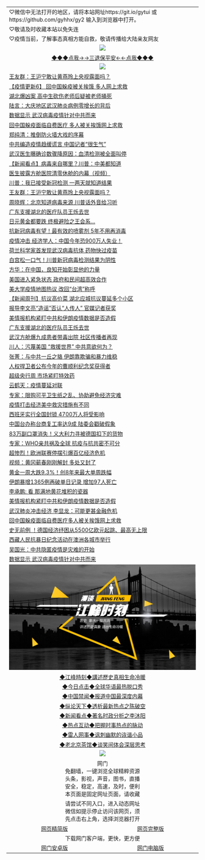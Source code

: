  <table>
<tr>
<td colspan="2" align=left>
♡微信中无法打开的地区，请将本站网址https://git.io/gytui 或 https://github.com/gyhhx/gy2 输入到浏览器中打开。 
 </td>
</tr>
 <tr>
 <td colspan="2" align=left>
♡敬请及时收藏本站以免失连
  <tr>
<td colspan="2" align=left>
♡疫情当前，了解事态真相方能自救，敬请传播给大陆亲友网友
 </td>
</tr>

</td>
 </tr>
  <tr>
    <td colspan="2" align=center><img src="https://github.com/gyhhx/image-upload/blob/master/3t%20(1).jpg"></td>
 </tr>
 <tr><td colspan="2" align="center"><a href="https://xball.casa/oo.aspx?name=ogQuit&key=eqxowaguscvmxdgc&from=gy">◆◆◆点我→→三退保平安←←点我◆◆◆</a></td></tr>
  <tr>
    <td colspan="2" align=center><img src="https://cdn.jsdelivr.net/gh/gyoupiodf/im1/%E7%BD%91%E9%97%A8%E6%96%B0%E9%97%BB1.jpg"></td>
 </tr>
<tr><td colspan="2" align="left"><a href="https://xball.casa/oo.aspx?name=c1143531&key=eqxowaguscvmxdgc&from=gy">王友群：王沪宁敢让黄燕玲上央视露面吗？</a></td></tr>
<tr><td colspan="2" align="left"><a href="https://xball.casa/oo.aspx?name=c1141344&key=eqxowaguscvmxdgc&from=gy">【疫情更新6】 回中国躲疫被关挨饿 多人网上求救</a></td></tr>
<tr><td colspan="2" align="left"><a href="https://xball.casa/oo.aspx?name=c1143513&key=eqxowaguscvmxdgc&from=gy">湖北爆凶案 高中生砍伤老师后疑被老师捅死</a></td></tr>
<tr><td colspan="2" align="left"><a href="https://xball.casa/oo.aspx?name=c1143527&key=eqxowaguscvmxdgc&from=gy">陆言：大庆地区武汉肺炎病例零增长的背后</a></td></tr>
<tr><td colspan="2" align="left"><a href="https://xball.casa/oo.aspx?name=c1143539&key=eqxowaguscvmxdgc&from=gy">数据显示 武汉病毒疫情针对中共而来</a></td></tr>
<tr><td colspan="2" align="left"><a href="https://xball.casa/oo.aspx?name=c1143530&key=eqxowaguscvmxdgc&from=gy">回中国躲疫面临自费医疗 多人被关挨饿网上求救</a></td></tr>
<tr><td colspan="2" align="left"><a href="https://xball.casa/oo.aspx?name=c1143528&key=eqxowaguscvmxdgc&from=gy">郑纯清：推倒防火墙大戏的序幕</a></td></tr>
<tr><td colspan="2" align="left"><a href="https://xball.casa/oo.aspx?name=c1143499&key=eqxowaguscvmxdgc&from=gy">中共编造疫情趋缓谎言 中国记者“很生气”</a></td></tr>
<tr><td colspan="2" align="left"><a href="https://xball.casa/oo.aspx?name=c1143552&key=eqxowaguscvmxdgc&from=gy">武汉医生曝确诊数骤降原因：血清检测被全面叫停</a></td></tr>
<tr><td colspan="2" align="left"><a href="https://xball.casa/oo.aspx?name=c1143537&key=eqxowaguscvmxdgc&from=gy">【新闻看点】病毒来自哪里？川普：中美都知道</a></td></tr>
<tr><td colspan="2" align="left"><a href="https://xball.casa/oo.aspx?name=c1143561&key=eqxowaguscvmxdgc&from=gy">医生披露方舱医院清零休舱的内幕（视频）</a></td></tr>
<tr><td colspan="2" align="left"><a href="https://xball.casa/oo.aspx?name=c1143519&key=eqxowaguscvmxdgc&from=gy">川普：我已接受新冠检测 一两天就知道结果</a></td></tr>
<tr><td colspan="2" align="left"><a href="https://xball.casa/oo.aspx?name=c1143526&key=eqxowaguscvmxdgc&from=gy">王友群：王沪宁敢让黄燕玲上央视露面吗？</a></td></tr>
<tr><td colspan="2" align="left"><a href="https://xball.casa/oo.aspx?name=c1143559&key=eqxowaguscvmxdgc&from=gy">周晓辉：北京知道病毒来源 川普话外音给习听</a></td></tr>
<tr><td colspan="2" align="left"><a href="https://xball.casa/oo.aspx?name=c1143516&key=eqxowaguscvmxdgc&from=gy">广东支援湖北的医疗队员王烁去世</a></td></tr>
<tr><td colspan="2" align="left"><a href="https://xball.casa/oo.aspx?name=c1143524&key=eqxowaguscvmxdgc&from=gy">日元黄金都要跌 终极避险之王会系…</a></td></tr>
<tr><td colspan="2" align="left"><a href="https://xball.casa/oo.aspx?name=c1143566&key=eqxowaguscvmxdgc&from=gy">抗新冠病毒有望！最有效的喷雾剂 5年不用再消毒</a></td></tr>
<tr><td colspan="2" align="left"><a href="https://xball.casa/oo.aspx?name=c1143496&key=eqxowaguscvmxdgc&from=gy">疫情冲击 经济学人：中国今年恐900万人失业！</a></td></tr>
<tr><td colspan="2" align="left"><a href="https://xball.casa/oo.aspx?name=c1143557&key=eqxowaguscvmxdgc&from=gy">荷兰科学家首发现武汉病毒抗体 药物快过疫苗</a></td></tr>
<tr><td colspan="2" align="left"><a href="https://xball.casa/oo.aspx?name=c1143565&key=eqxowaguscvmxdgc&from=gy">白宫松一口气！川普新冠病毒检测结果为阴性</a></td></tr>
<tr><td colspan="2" align="left"><a href="https://xball.casa/oo.aspx?name=c1143560&key=eqxowaguscvmxdgc&from=gy">方华：在中国，良知开始彰显他的力量</a></td></tr>
<tr><td colspan="2" align="left"><a href="https://xball.casa/oo.aspx?name=c1143522&key=eqxowaguscvmxdgc&from=gy">美国进入紧急状态 政府和民间超高效合作</a></td></tr>
<tr><td colspan="2" align="left"><a href="https://xball.casa/oo.aspx?name=c1143550&key=eqxowaguscvmxdgc&from=gy">美大学疫情地图热议 改回“台湾”称呼</a></td></tr>
<tr><td colspan="2" align="left"><a href="https://xball.casa/oo.aspx?name=c1143558&key=eqxowaguscvmxdgc&from=gy">【新闻周刊】抗议高价菜 湖北应城抗议蔓延多个小区</a></td></tr>
<tr><td colspan="2" align="left"><a href="https://xball.casa/oo.aspx?name=c1143529&key=eqxowaguscvmxdgc&from=gy">报导李文亮“造谣”否认“人传人” 官媒记者获奖</a></td></tr>
<tr><td colspan="2" align="left"><a href="https://xball.casa/oo.aspx?name=c1143567&key=eqxowaguscvmxdgc&from=gy">美情报机构紧盯中共和伊朗疫情数据是否造假</a></td></tr>
<tr><td colspan="2" align="left"><a href="https://xball.casa/oo.aspx?name=c1143500&key=eqxowaguscvmxdgc&from=gy">广东支援湖北的医疗队员王烁去世</a></td></tr>
<tr><td colspan="2" align="left"><a href="https://xball.casa/oo.aspx?name=c1143554&key=eqxowaguscvmxdgc&from=gy">武汉方舱爆九成患者带毒出院 社区传播者再现</a></td></tr>
<tr><td colspan="2" align="left"><a href="https://xball.casa/oo.aspx?name=c1143562&key=eqxowaguscvmxdgc&from=gy">川人：污蔑美国 “救援世界” 中共意欲何为？</a></td></tr>
<tr><td colspan="2" align="left"><a href="https://xball.casa/oo.aspx?name=c1143551&key=eqxowaguscvmxdgc&from=gy">张菁：与中共一丘之貉 伊朗靠欺骗和暴力维稳</a></td></tr>
<tr><td colspan="2" align="left"><a href="https://xball.casa/oo.aspx?name=c1143538&key=eqxowaguscvmxdgc&from=gy">人权捍卫者公布今年的曹顺利纪念奖获得者</a></td></tr>
<tr><td colspan="2" align="left"><a href="https://xball.casa/oo.aspx?name=c1143498&key=eqxowaguscvmxdgc&from=gy">超级央行周 市场紧盯特效药</a></td></tr>
<tr><td colspan="2" align="left"><a href="https://xball.casa/oo.aspx?name=c1143523&key=eqxowaguscvmxdgc&from=gy">云鹤天：疫情蔓延对联</a></td></tr>
<tr><td colspan="2" align="left"><a href="https://xball.casa/oo.aspx?name=c1143497&key=eqxowaguscvmxdgc&from=gy">专家：限购可平卫生纸之乱、协助避免经济灾难</a></td></tr>
<tr><td colspan="2" align="left"><a href="https://xball.casa/oo.aspx?name=c1143570&key=eqxowaguscvmxdgc&from=gy">疫情打击经济美中救灾措施有不同</a></td></tr>
<tr><td colspan="2" align="left"><a href="https://xball.casa/oo.aspx?name=c1143540&key=eqxowaguscvmxdgc&from=gy">西班牙实行全国封锁 4700万人将受影响</a></td></tr>
<tr><td colspan="2" align="left"><a href="https://xball.casa/oo.aspx?name=c1143506&key=eqxowaguscvmxdgc&from=gy">中国台办称台商复工率达9成 陆委会戳破假象</a></td></tr>
<tr><td colspan="2" align="left"><a href="https://xball.casa/oo.aspx?name=c1143507&key=eqxowaguscvmxdgc&from=gy">83万副口罩消失！义大利力寻被德国扣下的货物</a></td></tr>
<tr><td colspan="2" align="left"><a href="https://xball.casa/oo.aspx?name=c1143555&key=eqxowaguscvmxdgc&from=gy">专家：WHO亲共祸及全球 抗疫与抗共密不可分</a></td></tr>
<tr><td colspan="2" align="left"><a href="https://xball.casa/oo.aspx?name=c1143525&key=eqxowaguscvmxdgc&from=gy">超惨烈！欧洲联赛停摆引爆百亿经济危机</a></td></tr>
<tr><td colspan="2" align="left"><a href="https://xball.casa/oo.aspx?name=c1143571&key=eqxowaguscvmxdgc&from=gy">视频：黄冈蕲春刚刚解封 多处又封了</a></td></tr>
<tr><td colspan="2" align="left"><a href="https://xball.casa/oo.aspx?name=c1143488&key=eqxowaguscvmxdgc&from=gy">黄金一周大跌9.3%！创8年来最大单周跌幅</a></td></tr>
<tr><td colspan="2" align="left"><a href="https://xball.casa/oo.aspx?name=c1143504&key=eqxowaguscvmxdgc&from=gy">伊朗暴增1365例再破单日记录 增加97人死亡</a></td></tr>
<tr><td colspan="2" align="left"><a href="https://xball.casa/oo.aspx?name=c1143583&key=eqxowaguscvmxdgc&from=gy">李承鹏: 看 那满地黄花堆积的瓷器</a></td></tr>
<tr><td colspan="2" align="left"><a href="https://xball.casa/oo.aspx?name=c1143556&key=eqxowaguscvmxdgc&from=gy">美情报机构紧盯中共和伊朗疫情数据是否造假</a></td></tr>
<tr><td colspan="2" align="left"><a href="https://xball.casa/oo.aspx?name=c1143490&key=eqxowaguscvmxdgc&from=gy">武汉肺炎冲击经济 李显龙：可能更甚金融危机</a></td></tr>
<tr><td colspan="2" align="left"><a href="https://xball.casa/oo.aspx?name=c1143578&key=eqxowaguscvmxdgc&from=gy">回中国躲疫面临自费医疗多人被关挨饿网上求救</a></td></tr>
<tr><td colspan="2" align="left"><a href="https://xball.casa/oo.aspx?name=c1143489&key=eqxowaguscvmxdgc&from=gy">史无前例 ！德国经济纾困从5500亿欧元起跳、最高无上限</a></td></tr>
<tr><td colspan="2" align="left"><a href="https://xball.casa/oo.aspx?name=c1143564&key=eqxowaguscvmxdgc&from=gy">西藏人民抗暴日纪念活动在澳洲各城市举行</a></td></tr>
<tr><td colspan="2" align="left"><a href="https://xball.casa/oo.aspx?name=c1143581&key=eqxowaguscvmxdgc&from=gy">吴国光：中共隐匿疫情是灾难的开始</a></td></tr>
<tr><td colspan="2" align="left"><a href="https://xball.casa/oo.aspx?name=c1143576&key=eqxowaguscvmxdgc&from=gy">数据显示 武汉病毒疫情针对中共而来</a></td></tr>
 
 <tr>
   <td colspan="2" align=center><img src="https://github.com/gyoupiodf/im1/blob/master/jf-1.jpg"></td>
  </tr>
   <tr>
   <td colspan="2" align=center> 
<a href="https://xball.casa/oo.aspx?name=c922850&key=eqxowaguscvmxdgc&from=gy&tag=9877">◆江峰時刻◆講述歷史真相生命冷暖</a><br/>
    </td>
  </tr>
   <tr>
   <td colspan="2" align=center> 
<a href="https://xball.casa/oo.aspx?name=c816850&key=eqxowaguscvmxdgc&from=gy&tag=9877">◆今日点击◆全球华语最热脱口秀</a><br/>
    </td>
  </tr>
  <tr>
  <td colspan="2" align=center>
<a href="https://xball.casa/oo.aspx?name=c816860&key=eqxowaguscvmxdgc&from=gy&tag=99733110">◆中国禁闻◆报道中国最深度内幕</a><br/>
   </tr>
  <tr>
     <td colspan="2" align=center>
<a href="https://xball.casa/oo.aspx?name=c816855&key=eqxowaguscvmxdgc&from=gy&tag=997110">◆纵论天下◆透析最新热点之陈破空</a><br/>
   </tr>
   <tr>
      <td colspan="2" align=center>
<a href="https://xball.casa/oo.aspx?name=c838308&key=eqxowaguscvmxdgc&from=gy&tag=9973110">◆新闻看点◆著名时政分析之李沐阳</a><br/>
   </tr>
   <tr>
     <td colspan="2" align=center>
<a href="https://xball.casa/oo.aspx?name=c816852&key=eqxowaguscvmxdgc&from=gy&tag=9733110">◆热点互动◆把握时事热点的脉动</a><br/>
   </tr>
   <tr>
      <td colspan="2" align=center>
<a href="https://xball.casa/oo.aspx?name=c816694&key=eqxowaguscvmxdgc&from=gy&tag=93310">◆雷人网事◆讽刺幽默的诙谐小品</a><br/>
   </tr>
   <tr>
    <td colspan="2" align=center>
<a href="https://xball.casa/oo.aspx?name=c816650&key=eqxowaguscvmxdgc&from=gy&tag=9973110">◆老北京茶馆◆谈笑间体会深层思考</a><br/>
   </tr>
 <tr>
    <td colspan="2" align="center"><img src="https://gitlab.com/ogate2/up/raw/master/_/oGate65.jpg"/></td>
  </tr>
  <tr>
    <td colspan="2" align="center">网门<br/>免翻墙，一键浏览全球精粹资源<br/>头条，影视，声音，图书，直播<br/>安全，稳定，高速，及时，便利<br/>本页面是固定网址页面，请收藏</td>
  <tr>
  <tr>
    <td colspan="2" align="center">请尝试不同入口，进入动态网址<br/>微信如提示停止访问该网页，须<br/>先点击右上角，选择浏览器打开</td>
  <tr>  
  <tr>
    <td align="center"><a href="https://gitcdn.xyz/repo/otiny/up/master/show002.htm">网页精简版</a></td>
    <td align="center"><a href="https://gitcdn.xyz/repo/otiny/up/master/show001.htm">网页完整版</a></td>
  </tr>
  <tr>
    <td colspan="2" align="center">下载网门客户端，更快，更方便</td>
  <tr>
  <tr>
    <td align="center"><a href="https://raw.githubusercontent.com/opipe/up/master/oGatea.apk">网门安卓版</a></td>
    <td align="center"><a href="https://raw.githubusercontent.com/opipe/up/master/oGate.zip">网门电脑版</a></td>
  </tr>
</table>


